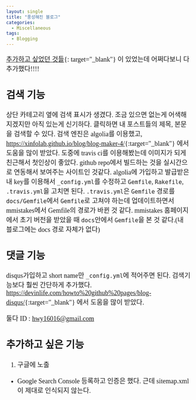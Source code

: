 ```yaml
---
layout: single
title: "풍성해진 블로그"
categories:
  - Miscellaneous
tags:
  - Blogging
---
```

<div markdown="1" style="font-size:18px;font-family:'Consolas', 맑은 고딕;">

[추가하고 싶었던 것들](https://siriyaoff.github.io/miscellaneous/Misc-Features-To-Add/){: target="_blank"}
이 있었는데 어쩌다보니 다 추가했다!!!!

## 검색 기능
상단 카테고리 옆에 검색 표시가 생겼다. 조금 있으면 없는게 어색해지겠지만 아직 있는게 신기하다. 클릭하면 내 포스트들의 제목, 본문을 검색할 수 있다. 검색 엔진은 algolia를 이용했고,
<https://xinfolab.github.io/blog/blog-maker-4/>{:target="_blank"}
에서 도움을 많이 받았다. 도중에 travis ci를 이용해봤는데 이미지가 되게 친근해서 첫인상이 좋았다. github repo에서 빌드하는 것을 실시간으로 연동해서 보여주는 사이트인 것같다.
algolia에 가입하고 발급받은 내 key를 이용해서 `_config.yml`를 수정하고 `Gemfile`, `Rakefile`, `.travis.yml`을 고치면 된다. `.travis.yml`은 `Gemfile` 경로를 `docs/Gemfile`에서 `Gemfile`로 고쳐야 하는데 업데이트하면서 mmistakes에서 Gemfile의 경로가 바뀐 것 같다. mmistakes 홈페이지에서 초기 버전을 받았을 때 `docs`안에서 `Gemfile`을 본 것 같다.(내 블로그에는 docs 경로 자체가 없다)

## 댓글 기능
disqus가입하고 short name만 `_config.yml`에 적어주면 된다. 검색기능보다 훨씬 간단하게 추가했다.
<https://devinlife.com/howto%20github%20pages/blog-disqus/>{:target="_blank"}
에서 도움을 많이 받았다.

둘다 ID : hwy16016@gmail.com

## 추가하고 싶은 기능
1. 구글에 노출
- Google Search Console 등록하고 인증은 했다. 근데 sitemap.xml이 제대로 인식되지 않는다.

</div>